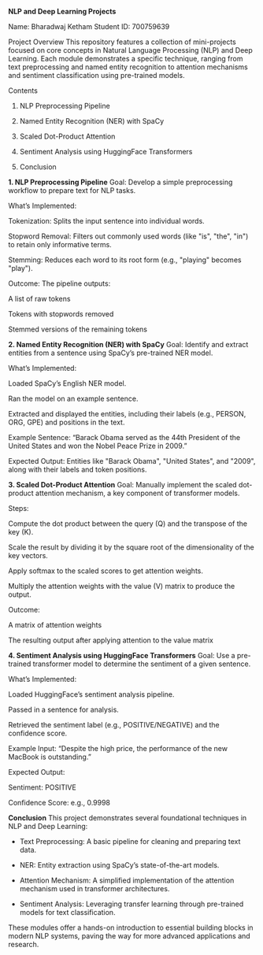 **NLP and Deep Learning Projects**

Name: Bharadwaj Ketham
Student ID: 700759639

Project Overview
This repository features a collection of mini-projects focused on core concepts in Natural Language Processing (NLP) and Deep Learning. Each module demonstrates a specific technique, ranging from text preprocessing and named entity recognition to attention mechanisms and sentiment classification using pre-trained models.

Contents
1. NLP Preprocessing Pipeline

2. Named Entity Recognition (NER) with SpaCy

3. Scaled Dot-Product Attention

4. Sentiment Analysis using HuggingFace Transformers

5. Conclusion

**1. NLP Preprocessing Pipeline**
Goal: Develop a simple preprocessing workflow to prepare text for NLP tasks.

What’s Implemented:

Tokenization: Splits the input sentence into individual words.

Stopword Removal: Filters out commonly used words (like "is", "the", "in") to retain only informative terms.

Stemming: Reduces each word to its root form (e.g., "playing" becomes "play").

Outcome:
The pipeline outputs:

A list of raw tokens

Tokens with stopwords removed

Stemmed versions of the remaining tokens

**2. Named Entity Recognition (NER) with SpaCy**
Goal: Identify and extract entities from a sentence using SpaCy’s pre-trained NER model.

What’s Implemented:

Loaded SpaCy’s English NER model.

Ran the model on an example sentence.

Extracted and displayed the entities, including their labels (e.g., PERSON, ORG, GPE) and positions in the text.

Example Sentence:
“Barack Obama served as the 44th President of the United States and won the Nobel Peace Prize in 2009.”

Expected Output:
Entities like "Barack Obama", "United States", and "2009", along with their labels and token positions.

**3. Scaled Dot-Product Attention**
Goal: Manually implement the scaled dot-product attention mechanism, a key component of transformer models.

Steps:

Compute the dot product between the query (Q) and the transpose of the key (K).

Scale the result by dividing it by the square root of the dimensionality of the key vectors.

Apply softmax to the scaled scores to get attention weights.

Multiply the attention weights with the value (V) matrix to produce the output.

Outcome:

A matrix of attention weights

The resulting output after applying attention to the value matrix

**4. Sentiment Analysis using HuggingFace Transformers**
Goal: Use a pre-trained transformer model to determine the sentiment of a given sentence.

What’s Implemented:

Loaded HuggingFace’s sentiment analysis pipeline.

Passed in a sentence for analysis.

Retrieved the sentiment label (e.g., POSITIVE/NEGATIVE) and the confidence score.

Example Input:
“Despite the high price, the performance of the new MacBook is outstanding.”

Expected Output:

Sentiment: POSITIVE

Confidence Score: e.g., 0.9998

**Conclusion**
This project demonstrates several foundational techniques in NLP and Deep Learning:

- Text Preprocessing: A basic pipeline for cleaning and preparing text data.

- NER: Entity extraction using SpaCy’s state-of-the-art models.

- Attention Mechanism: A simplified implementation of the attention mechanism used in transformer architectures.

- Sentiment Analysis: Leveraging transfer learning through pre-trained models for text classification.

These modules offer a hands-on introduction to essential building blocks in modern NLP systems, paving the way for more advanced applications and research.
